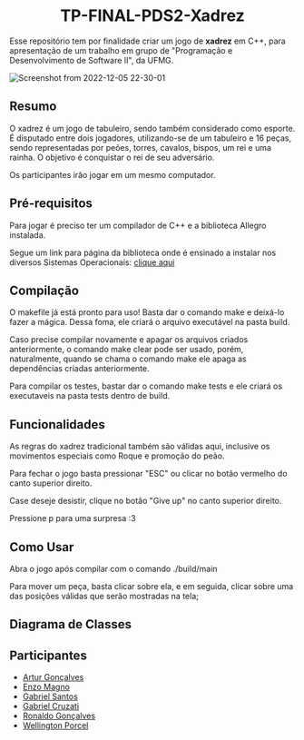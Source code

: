 <h1 align="center"> TP-FINAL-PDS2-Xadrez </h1>

  Esse repositório tem por finalidade criar um jogo de **xadrez** em C++, para apresentação de um trabalho em grupo de "Programação e Desenvolvimento de Software II", da UFMG.


![Screenshot from 2022-12-05 22-30-01](https://user-images.githubusercontent.com/100977386/205787241-6948474c-3fff-48ed-9103-e61182a2ac8c.png)

## Resumo
  O xadrez é um jogo de tabuleiro, sendo também considerado como esporte. É disputado entre dois jogadores, utilizando-se de um tabuleiro e 16 peças, sendo representadas por peões, torres, cavalos, bispos, um rei e uma rainha. O objetivo é conquistar o rei de seu adversário.

  Os participantes irão jogar em um mesmo computador.
## Pré-requisitos
  Para jogar é preciso ter um compilador de C++ e a biblioteca Allegro instalada.

  Segue um link para página da biblioteca onde é ensinado a instalar nos diversos Sistemas Operacionais:
[clique aqui](https://liballeg.org/download.html)

## Compilação
  O makefile já está pronto para uso! Basta dar o comando make e deixá-lo fazer a mágica. Dessa foma, ele criará o arquivo executável na pasta build.

  Caso precise compilar novamente e apagar os arquivos criados anteriormente, o comando make clear pode ser usado, porém, naturalmente, quando se chama o comando make ele apaga as dependências criadas anteriormente.

  Para compilar os testes, bastar dar o comando make tests e ele criará os executaveis na pasta tests dentro de build.

## Funcionalidades
  As regras do xadrez tradicional também são válidas aqui, inclusive os movimentos especiais como Roque e promoção do peão.

  Para fechar o jogo basta pressionar "ESC" ou clicar no botão vermelho do canto superior direito. 

  Case deseje desistir, clique no botão "Give up" no canto superior direito.

  Pressione p para uma surpresa :3

## Como Usar
  Abra o jogo após compilar com o comando ./build/main

  Para mover um peça, basta clicar sobre ela, e em seguida, clicar sobre uma das posições válidas que serão mostradas na tela;
  
## Diagrama de Classes


## Participantes
* [Artur Gonçalves](https://github.com/arturgsz)
* [Enzo Magno](https://github.com/CarlosMagnanimo)
* [Gabriel Santos](https://github.com/santastico)
* [Gabriel Cruzati](https://github.com/GabrielCruzati)
* [Ronaldo Gonçalves](https://github.com/Ronaldo-gsa)
* [Wellington Porcel](https://github.com/WlPorcel)
